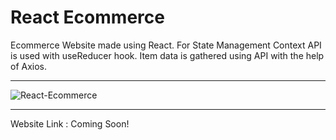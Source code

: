 # React Ecommerce

Ecommerce Website made using React. For State Management Context API is used with useReducer hook. Item data is gathered using API with the help of Axios.

---

![React-Ecommerce](https://github.com/Ashish-Bind/React-Ecommerce/assets/121487855/3a315e83-78b1-40d5-a15b-2380067cf067)


---

Website Link : Coming Soon!
